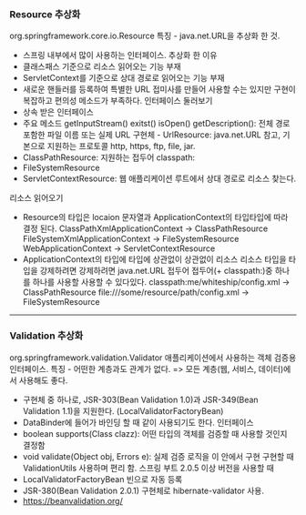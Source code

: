 ### Resource 추상화

org.springframework.core.io.Resource
특징 - java.net.URL을 추상화 한 것.

-   스프링 내부에서 많이 사용하는 인터페이스.
    추상화 한 이유
-   클래스패스 기준으로 리소스 읽어오는 기능 부재
-   ServletContext를 기준으로 상대 경로로 읽어오는 기능 부재
-   새로운 핸들러를 등록하여 특별한 URL 접미사를 만들어 사용할 수는 있지만 구현이 복잡하고 편의성 메소드가 부족하다.
    인터페이스 둘러보기
-   상속 받은 인터페이스
-   주요 메소드
    getInputStream()
    exitst()
    isOpen()
    getDescription(): 전체 경로 포함한 파일 이름 또는 실제 URL
    구현체 - UrlResource: java.net.URL 참고, 기본으로 지원하는 프로토콜 http, https, ftp, file, jar.
-   ClassPathResource: 지원하는 접두어 classpath:
-   FileSystemResource
-   ServletContextResource: 웹 애플리케이션 루트에서 상대 경로로 리소스 찾는다.

리소스 읽어오기

-   Resource의 타입은 locaion 문자열과 ApplicationContext의 타입타입에 따라 결정 된다.
    ClassPathXmlApplicationContext -> ClassPathResource
    FileSystemXmlApplicationContext -> FileSystemResource
    WebApplicationContext -> ServletContextResource
-   ApplicationContext의 타입에 타입에 상관없이 상관없이 리소스 리소스 타입을 타입을 강제하려면 강제하려면 java.net.URL 접두어 접두어(+ classpath:)중 하나를 하나를 사용할 사용할 수 있다있다.
    classpath:me/whiteship/config.xml -> ClassPathResource
    file:///some/resource/path/config.xml -> FileSystemResource

---

### Validation 추상화

org.springframework.validation.Validator
애플리케이션에서 사용하는 객체 검증용 인터페이스.
특징 - 어떤한 계층과도 관계가 없다. => 모든 계층(웹, 서비스, 데이터)에서 사용해도 좋다.

-   구현체 중 하나로, JSR-303(Bean Validation 1.0)과 JSR-349(Bean Validation 1.1)을 지원한다. (LocalValidatorFactoryBean)
-   DataBinder에 들어가 바인딩 할 때 같이 사용되기도 한다.
    인터페이스
-   boolean supports(Class clazz): 어떤 타입의 객체를 검증할 때 사용할 것인지 결정함
-   void validate(Object obj, Errors e): 실제 검증 로직을 이 안에서 구현
    구현할 때 ValidationUtils 사용하며 편리 함.
    스프링 부트 2.0.5 이상 버전을 사용할 때
-   LocalValidatorFactoryBean 빈으로 자동 등록
-   JSR-380(Bean Validation 2.0.1) 구현체로 hibernate-validator 사용.
-   https://beanvalidation.org/
